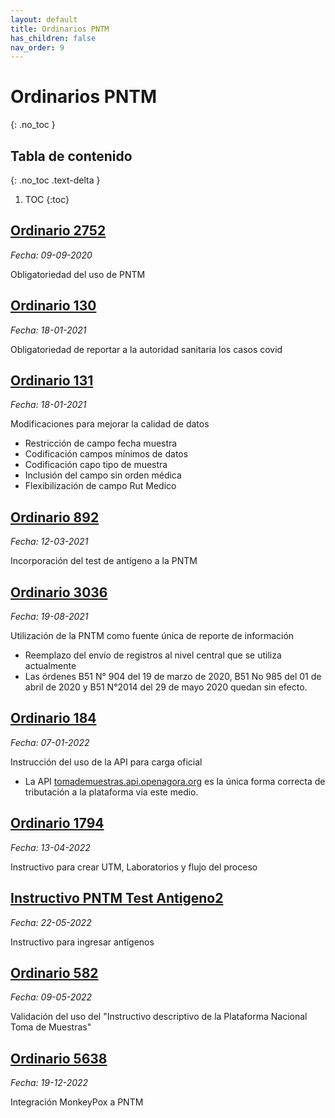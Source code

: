 ```yaml
---
layout: default
title: Ordinarios PNTM
has_children: false
nav_order: 9
---
```


# Ordinarios PNTM
{: .no_toc }

## Tabla de contenido
{: .no_toc .text-delta }
1. TOC
{:toc}

## [Ordinario 2752](/ord/20200909%20ORD%202752%2009-09-2020%20Obligatoriedad%20registro%20en%20Plataforma%20Nacional%20de%20Toma%20de%20Muestras%20(1).pdf)
_Fecha: 09-09-2020_

Obligatoriedad del uso de PNTM

## [Ordinario 130](/ord/20210118%20ORD%20130%2018-01-2021_Complementa%20Ordinario%20toma%20examenes%20obligacion%20de%20nuevos%20campos%20(1).pdf)
_Fecha: 18-01-2021_

Obligatoriedad de reportar a la autoridad sanitaria los casos covid

## [Ordinario 131](/ord/20210118%20ORD%20131%2018-01-2021%20DesarrollosPNTM_18.01.2021%20(1).pdf)
_Fecha: 18-01-2021_

Modificaciones para mejorar la calidad de datos
- Restricción de campo fecha muestra
- Codificación campos mínimos de datos
- Codificación capo tipo de muestra
- Inclusión del campo sin orden médica
- Flexibilización de campo Rut Medico


## [Ordinario 892](/ord/20210312%20-%20C.-%20ORD%20892%2012MAR2021%20Instructivo%20de%20obligacion%20e%20test%20antigeno%20en%20toma%20de%20muestra%20(1).pdf)
_Fecha: 12-03-2021_

Incorporación del test de antígeno a la PNTM


## [Ordinario 3036](/ord/20210818%20-%20ORD%203036%2019-08-2021_PNTM_oficial%20(1).pdf)
_Fecha: 19-08-2021_

Utilización de la PNTM como fuente única de reporte de información
- Reemplazo del envío de registros al nivel central que se utiliza actualmente
- Las órdenes B51 N° 904 del 19 de marzo de 2020, B51 No 985 del 01 de abril de 2020 y B51 N°2014 del 29 de mayo 2020 quedan sin efecto.

## [Ordinario 184](/ord/20220107%20ORD%20184%2007-01-2022_API_PRED%20(1).pdf) 
_Fecha: 07-01-2022_

Instrucción del uso de la API para carga oficial
- La API [tomademuestras.api.openagora.org](http://tomademuestras.api.openagora.org) es la única forma correcta de tributación a la plataforma vía este medio.


## [Ordinario 1794](ord/20220414%20-%20ORD%201794%2014-04-2022_creacion_utm_laboratorio_pntm%20(1).pdf) 
_Fecha: 13-04-2022_

Instructivo para crear UTM, Laboratorios y flujo del proceso


## [Instructivo PNTM Test Antigeno2](ord/20220502%20-%20InstructivoPNTM_TestAntigeno2_pmr%2022032021_V_%20actualiza_280422_pmr13052022_MSA090522_PV_pmr18022022%20(1).pdf)
_Fecha: 22-05-2022_

Instructivo para ingresar antígenos


## [Ordinario 582](ord/20220509%20-%20RESOLUCION%20EXENTA%20582_22_SP%20INSTRUCTIVO%20TOMA%20MUESTRAS.pdf)

_Fecha: 09-05-2022_

Validación del uso del "Instructivo descriptivo de la Plataforma Nacional Toma de Muestras"

## [Ordinario 5638](ord/20221206%20-%20ORD.5638-INFORMA%20E%20INSTRUYE%20SOBRE%20OBLIGATORIEDAD%20DE%20REGISTRO%20DE%20RESULTADOS%20DE%20LABORATORIO%20PARA%20VIRUELA%20DEL%20MONO%20EN%20PLATAFORMA%20NACOINAL%20DE%20TOMA%20DE%20MUESTRAS%20(003).pdf)
_Fecha: 19-12-2022_

Integración MonkeyPox a PNTM
